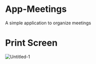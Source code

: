 # App-Meetings
A simple application to organize meetings
# Print Screen
![Untitled-1](https://user-images.githubusercontent.com/68713770/95485339-7b602480-0989-11eb-915d-aa3635e1fc4a.jpg)
